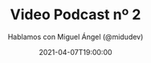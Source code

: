 ---
title: 'Video Podcast nº 2'
date: '2021-04-07T19:00:00'
author: 'Hablamos con Miguel Ángel (@midudev)'
img: '/images/02-despues.jpg'
alt: 'Video Podcast nº 2 - Estuvimos hablando con Miguel Ángel (@midudev). ¿Te perdiste la sesión? Vuelve a verla en nuestro canal y suscríbete. Thanks to Pierre - Louis Anceau for his icon.'
body: ''
video: 'https://www.youtube.com/watch?v=kgbzAlopT0s'
publishVideo: true
--- 